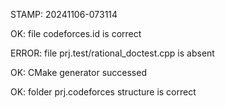 STAMP: 20241106-073114
OK: file codeforces.id is correct
ERROR: file prj.test/rational_doctest.cpp is absent
OK: CMake generator successed
OK: folder prj.codeforces structure is correct
